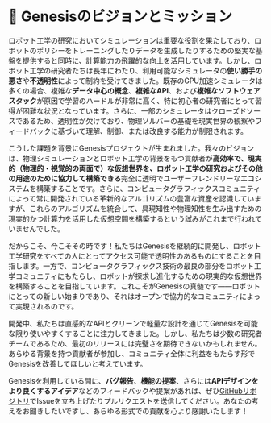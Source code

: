 # 🎯 Genesisのビジョンとミッション

ロボット工学の研究においてシミュレーションは重要な役割を果たしており、ロボットのポリシーをトレーニングしたりデータを生成したりするための堅実な基盤を提供すると同時に、計算能力の飛躍的な向上を活用しています。しかし、ロボット工学の研究者たちは長年にわたり、利用可能なシミュレータの**使い勝手の悪さ**や**不透明性**によって制約を受けてきました。既存のGPU加速シミュレータは多くの場合、複雑な**データ中心の概念**、**複雑なAPI**、および**複雑なソフトウェアスタック**が原因で学習のハードルが非常に高く、特に初心者の研究者にとって習得が困難な状況となっています。さらに、一部のシミュレータはクローズドソースであるため、透明性が欠けており、物理ソルバーの基礎を現実世界の観察やフィードバックに基づいて理解、制御、または改良する能力が制限されます。

こうした課題を背景にGenesisプロジェクトが生まれました。我々のビジョンは、物理シミュレーションとロボット工学の背景をもつ貢献者が**高効率で、現実的（物理的・視覚的の両面で）な仮想世界を、ロボット工学の研究およびその他の用途のために協力して構築できる**完全に透明でユーザーフレンドリーなエコシステムを構築することです。さらに、コンピュータグラフィックスコミュニティによって常に開発されている革新的なアルゴリズムの豊富な資産を認識していますが、これらのアルゴリズムを統合して、具現知性や物理知性を生み出すための現実的かつ計算力を活用した仮想空間を構築するという試みがこれまで行われていませんでした。

だからこそ、今こそその時です！私たちはGenesisを継続的に開発し、ロボット工学研究をすべての人にとってアクセス可能で透明性のあるものにすることを目指します。一方で、コンピュータグラフィックス技術の最良の部分をロボット工学コミュニティにもたらし、ロボットが探求し進化するための現実的な仮想世界を構築することを目指しています。これこそがGenesisの真髄です――ロボットにとっての新しい始まりであり、それはオープンで協力的なコミュニティによって実現されるのです。

開発中、私たちは直感的なAPIとクリーンで軽量な設計を通じてGenesisを可能な限り使いやすくすることに注力してきました。しかし、私たちは少数の研究者チームであるため、最初のリリースには完璧さを期待できないかもしれません。
あらゆる背景を持つ貢献者が参加し、コミュニティ全体に利益をもたらす形でGenesisを改善してほしいと考えています。

Genesisを利用している間に、**バグ報告**、**機能の提案**、さらには**APIデザインをより良くするアイデア**などのフィードバックや提案があれば、ぜひ[GitHubリポジトリ](https://github.com/Genesis-Embodied-AI/Genesis)でIssueを立ち上げたりプルリクエストを送信してください。あなたの考えをお聞きしたいですし、あらゆる形式での貢献を心より感謝いたします！